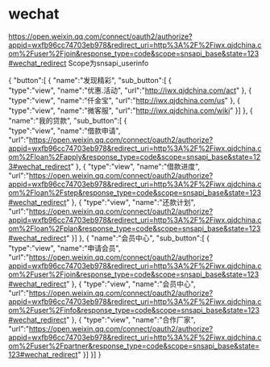 # wechat

https://open.weixin.qq.com/connect/oauth2/authorize?appid=wxfb96cc74703eb978&redirect_uri=http%3A%2F%2Fiwx.qjdchina.com%2Fuser%2Fjoin&response_type=code&scope=snsapi_base&state=123#wechat_redirect
Scope为snsapi_userinfo

{
     "button":[
      {
           "name":"发现精彩",
           "sub_button":[
           {	
               "type":"view",
               "name":"优惠.活动",
               "url":"http://iwx.qjdchina.com/act"
            },
            {
               "type":"view",
               "name":"仟金宝",
               "url":"http://iwx.qjdchina.com/us"
            },
            {
               "type":"view",
               "name":"微客服",
               "url":"http://iwx.qjdchina.com/wiki"
            }]
       },
	   {
           "name":"我的贷款",
           "sub_button":[
           {	
               "type":"view",
               "name":"借款申请",
               "url":"https://open.weixin.qq.com/connect/oauth2/authorize?appid=wxfb96cc74703eb978&redirect_uri=http%3A%2F%2Fiwx.qjdchina.com%2Floan%2Fapply&response_type=code&scope=snsapi_base&state=123#wechat_redirect"
            },
            {
               "type":"view",
               "name":"借款进度",
               "url":"https://open.weixin.qq.com/connect/oauth2/authorize?appid=wxfb96cc74703eb978&redirect_uri=http%3A%2F%2Fiwx.qjdchina.com%2Floan%2Fstep&response_type=code&scope=snsapi_base&state=123#wechat_redirect"
            },
            {
               "type":"view",
               "name":"还款计划",
               "url":"https://open.weixin.qq.com/connect/oauth2/authorize?appid=wxfb96cc74703eb978&redirect_uri=http%3A%2F%2Fiwx.qjdchina.com%2Floan%2Fplan&response_type=code&scope=snsapi_base&state=123#wechat_redirect"
            }]
       },
	   {
           "name":"会员中心",
           "sub_button":[
           {	
               "type":"view",
               "name":"申请会员",
               "url":"https://open.weixin.qq.com/connect/oauth2/authorize?appid=wxfb96cc74703eb978&redirect_uri=http%3A%2F%2Fiwx.qjdchina.com%2Fuser%2Fjoin&response_type=code&scope=snsapi_base&state=123#wechat_redirect"
            },
            {
               "type":"view",
               "name":"会员中心",
               "url":"https://open.weixin.qq.com/connect/oauth2/authorize?appid=wxfb96cc74703eb978&redirect_uri=http%3A%2F%2Fiwx.qjdchina.com%2Fuser%2Finfo&response_type=code&scope=snsapi_base&state=123#wechat_redirect"
            },
            {
               "type":"view",
               "name":"合作厂家",
               "url":"https://open.weixin.qq.com/connect/oauth2/authorize?appid=wxfb96cc74703eb978&redirect_uri=http%3A%2F%2Fiwx.qjdchina.com%2Fuser%2Fpartner&response_type=code&scope=snsapi_base&state=123#wechat_redirect"
            }]
       }]
 }
